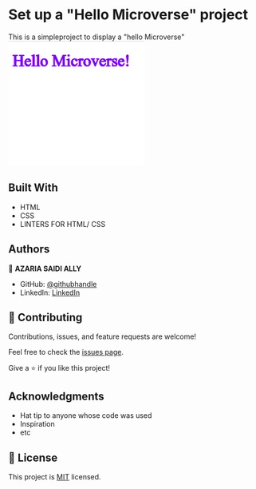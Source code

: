 # Set up a "Hello Microverse" project

 This is a simpleproject  to display a "hello Microverse"
![screenshot](./microverse.png)


## Built With

- HTML
- CSS
- LINTERS FOR HTML/ CSS

## Authors

👤 **AZARIA SAIDI ALLY**

- GitHub: [@githubhandle](https://github.com/azy64)
- LinkedIn: [LinkedIn](https://www.linkedin.com/in/azaria-saidi-524780112/)

## 🤝 Contributing

Contributions, issues, and feature requests are welcome!

Feel free to check the [issues page](../../issues/).

Give a ⭐️ if you like this project!

## Acknowledgments

- Hat tip to anyone whose code was used
- Inspiration
- etc

## 📝 License

This project is [MIT](./MIT.md) licensed.
